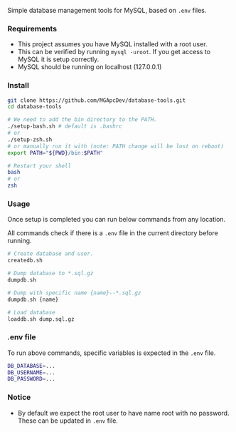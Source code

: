Simple database management tools for MySQL, based on `.env` files.

### Requirements
- This project assumes you have MySQL installed with a root user.
- This can be verified by running `mysql -uroot`. If you get access to MySQL it is setup correctly.
- MySQL should be running on localhost (127.0.0.1)

### Install

```bash
git clone https://github.com/MGApcDev/database-tools.git
cd database-tools

# We need to add the bin directory to the PATH.
./setup-bash.sh # default is .bashrc
# or
./setup-zsh.sh
# or manually run it with (note: PATH change will be lost on reboot)
export PATH="${PWD}/bin:$PATH"

# Restart your shell
bash
# or
zsh
```

### Usage

Once setup is completed you can run below commands from any location.

All commands check if there is a `.env` file in the current directory before running.

```bash
# Create database and user.
createdb.sh

# Dump database to *.sql.gz
dumpdb.sh

# Dump with specific name {name}--*.sql.gz
dumpdb.sh {name}

# Load database
loaddb.sh dump.sql.gz
```

### .env file

To run above commands, specific variables is expected in the `.env` file.
```bash
DB_DATABASE=...
DB_USERNAME=...
DB_PASSWORD=...
```

### Notice
- By default we expect the root user to have name root with no password. These can be updated in `.env` file.
